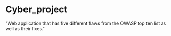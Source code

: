 # Cyber_project
"Web application that has five different flaws from the OWASP top ten list as well as their fixes."
